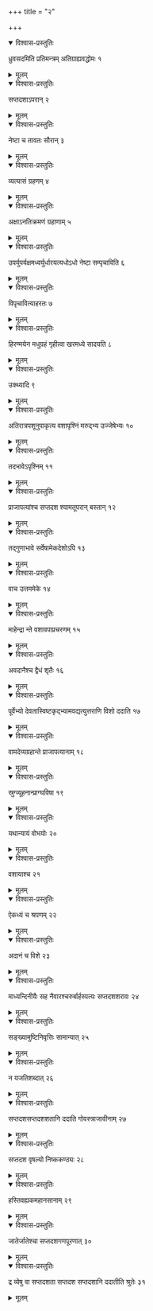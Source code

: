 +++
title = "२"

+++


<details open><summary>विश्वास-प्रस्तुतिः</summary>

ध्रुवसदमिति प्रतिमन्त्रम् अतिग्राह्यवद्धोमः १
</details>

<details><summary>मूलम्</summary>

ध्रुवसदमिति प्रतिमन्त्रम् अतिग्राह्यवद्धोमः १
</details>


<details open><summary>विश्वास-प्रस्तुतिः</summary>

सप्तदशाऽपरान् २
</details>

<details><summary>मूलम्</summary>

सप्तदशाऽपरान् २
</details>


<details open><summary>विश्वास-प्रस्तुतिः</summary>

नेष्टा च तावतः सौरान् ३
</details>

<details><summary>मूलम्</summary>

नेष्टा च तावतः सौरान् ३
</details>


<details open><summary>विश्वास-प्रस्तुतिः</summary>

व्यत्यासं ग्रहणम् ४
</details>

<details><summary>मूलम्</summary>

व्यत्यासं ग्रहणम् ४
</details>


<details open><summary>विश्वास-प्रस्तुतिः</summary>

अक्षाऽनतिक्रमणं ग्रहाणाम् ५
</details>

<details><summary>मूलम्</summary>

अक्षाऽनतिक्रमणं ग्रहाणाम् ५
</details>


<details open><summary>विश्वास-प्रस्तुतिः</summary>

उपर्युपर्यक्षमध्वर्युर्धारयत्यधोऽधो नेष्टा सम्पृचाविति ६
</details>

<details><summary>मूलम्</summary>

उपर्युपर्यक्षमध्वर्युर्धारयत्यधोऽधो नेष्टा सम्पृचाविति ६
</details>


<details open><summary>विश्वास-प्रस्तुतिः</summary>

विपृचावित्याहरतः ७
</details>

<details><summary>मूलम्</summary>

विपृचावित्याहरतः ७
</details>


<details open><summary>विश्वास-प्रस्तुतिः</summary>

हिरण्मयेन मधुग्रहं गृहीत्वा खरमध्ये सादयति ८
</details>

<details><summary>मूलम्</summary>

हिरण्मयेन मधुग्रहं गृहीत्वा खरमध्ये सादयति ८
</details>


<details open><summary>विश्वास-प्रस्तुतिः</summary>

उक्थ्यादि ९
</details>

<details><summary>मूलम्</summary>

उक्थ्यादि ९
</details>


<details open><summary>विश्वास-प्रस्तुतिः</summary>

अतिरात्रपशूनुपाकृत्य वशापृश्निं मरुद्भ्य उज्जेषेभ्यः १०
</details>

<details><summary>मूलम्</summary>

अतिरात्रपशूनुपाकृत्य वशापृश्निं मरुद्भ्य उज्जेषेभ्यः १०
</details>


<details open><summary>विश्वास-प्रस्तुतिः</summary>

तदभावेऽपृश्निम् ११
</details>

<details><summary>मूलम्</summary>

तदभावेऽपृश्निम् ११
</details>


<details open><summary>विश्वास-प्रस्तुतिः</summary>

प्राजापत्यांश्च सप्तदश श्यामतूपरान् बस्तान् १२
</details>

<details><summary>मूलम्</summary>

प्राजापत्यांश्च सप्तदश श्यामतूपरान् बस्तान् १२
</details>


<details open><summary>विश्वास-प्रस्तुतिः</summary>

तद्गुणाभावे सर्वेषामेकदेशोऽपि १३
</details>

<details><summary>मूलम्</summary>

तद्गुणाभावे सर्वेषामेकदेशोऽपि १३
</details>


<details open><summary>विश्वास-प्रस्तुतिः</summary>

वाच उत्तममेके १४
</details>

<details><summary>मूलम्</summary>

वाच उत्तममेके १४
</details>


<details open><summary>विश्वास-प्रस्तुतिः</summary>

माहेन्द्रा न्ते वशावपाप्रचरणम् १५
</details>

<details><summary>मूलम्</summary>

माहेन्द्रा न्ते वशावपाप्रचरणम् १५
</details>


<details open><summary>विश्वास-प्रस्तुतिः</summary>

अवदानैश्च द्वैधं शृतैः १६
</details>

<details><summary>मूलम्</summary>

अवदानैश्च द्वैधं शृतैः १६
</details>


<details open><summary>विश्वास-प्रस्तुतिः</summary>

पूर्वेभ्यो देवतास्विष्टकृद्भ्यामवद्यत्युत्तराणि विशो ददाति १७
</details>

<details><summary>मूलम्</summary>

पूर्वेभ्यो देवतास्विष्टकृद्भ्यामवद्यत्युत्तराणि विशो ददाति १७
</details>


<details open><summary>विश्वास-प्रस्तुतिः</summary>

वामदेव्यग्रहान्ते प्राजापत्यानाम् १८
</details>

<details><summary>मूलम्</summary>

वामदेव्यग्रहान्ते प्राजापत्यानाम् १८
</details>


<details open><summary>विश्वास-प्रस्तुतिः</summary>

स्रुग्व्यूहनान्प्राग्घविषा १९
</details>

<details><summary>मूलम्</summary>

स्रुग्व्यूहनान्प्राग्घविषा १९
</details>


<details open><summary>विश्वास-प्रस्तुतिः</summary>

यथान्यायं वोभयोः २०
</details>

<details><summary>मूलम्</summary>

यथान्यायं वोभयोः २०
</details>


<details open><summary>विश्वास-प्रस्तुतिः</summary>

वशायाश्च २१
</details>

<details><summary>मूलम्</summary>

वशायाश्च २१
</details>


<details open><summary>विश्वास-प्रस्तुतिः</summary>

ऐकध्यं च श्रपणम् २२
</details>

<details><summary>मूलम्</summary>

ऐकध्यं च श्रपणम् २२
</details>


<details open><summary>विश्वास-प्रस्तुतिः</summary>

अदानं च विशे २३
</details>

<details><summary>मूलम्</summary>

अदानं च विशे २३
</details>


<details open><summary>विश्वास-प्रस्तुतिः</summary>

माध्यन्दिनीयैः सह नैवारश्चरुर्बार्हस्पत्यः सप्तदशशरावः २४
</details>

<details><summary>मूलम्</summary>

माध्यन्दिनीयैः सह नैवारश्चरुर्बार्हस्पत्यः सप्तदशशरावः २४
</details>


<details open><summary>विश्वास-प्रस्तुतिः</summary>

सङ्ख्यामुष्टिनिवृत्तिः सामान्यात् २५
</details>

<details><summary>मूलम्</summary>

सङ्ख्यामुष्टिनिवृत्तिः सामान्यात् २५
</details>


<details open><summary>विश्वास-प्रस्तुतिः</summary>

न यजतिशब्दात् २६
</details>

<details><summary>मूलम्</summary>

न यजतिशब्दात् २६
</details>


<details open><summary>विश्वास-प्रस्तुतिः</summary>

सप्तदशसप्तदशशतानि ददाति गोवस्त्राजावीनाम् २७
</details>

<details><summary>मूलम्</summary>

सप्तदशसप्तदशशतानि ददाति गोवस्त्राजावीनाम् २७
</details>


<details open><summary>विश्वास-प्रस्तुतिः</summary>

सप्तदश वृषल्यो निष्ककण्ठ्यः २८
</details>

<details><summary>मूलम्</summary>

सप्तदश वृषल्यो निष्ककण्ठ्यः २८
</details>


<details open><summary>विश्वास-प्रस्तुतिः</summary>

हस्तिवह्यकमहानसानाम् २९
</details>

<details><summary>मूलम्</summary>

हस्तिवह्यकमहानसानाम् २९
</details>


<details open><summary>विश्वास-प्रस्तुतिः</summary>

जातेर्जातेश्चा सप्तदशगणपूरणात् ३०
</details>

<details><summary>मूलम्</summary>

जातेर्जातेश्चा सप्तदशगणपूरणात् ३०
</details>


<details open><summary>विश्वास-प्रस्तुतिः</summary>

द्र व्येषु वा सप्तदशता सप्तदश सप्तदशानि ददातीति श्रुतेः ३१
</details>

<details><summary>मूलम्</summary>

द्र व्येषु वा सप्तदशता सप्तदश सप्तदशानि ददातीति श्रुतेः ३१
</details>
